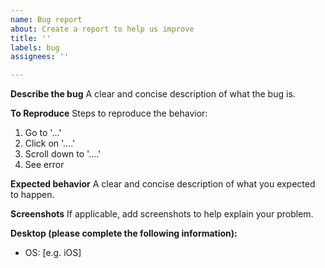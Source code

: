 ```yaml
---
name: Bug report
about: Create a report to help us improve
title: ''
labels: bug
assignees: ''

---
```


<!--
下面的内容可以使用中文或者英文填写。
-->

<!--
You can fill the following things by using English or Chinese.
-->

**Describe the bug**
A clear and concise description of what the bug is.

**To Reproduce**
Steps to reproduce the behavior:
1. Go to '...'
2. Click on '....'
3. Scroll down to '....'
4. See error

**Expected behavior**
A clear and concise description of what you expected to happen.

**Screenshots**
If applicable, add screenshots to help explain your problem.

**Desktop (please complete the following information):**
 - OS: [e.g. iOS]
